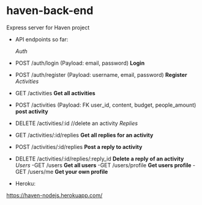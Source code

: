 # haven-back-end
Express server for Haven project


- API endpoints so far: 

  *Auth*
- POST /auth/login (Payload: email, password) **Login**
- POST /auth/register (Payload: username, email, password) **Register**
  *Activities*
- GET /activities **Get all activities**
- POST /activities (Payload: FK user_id, content, budget, people_amount) **post activity**
- DELETE /activities/:id    //delete an activity 
  *Replies*
- GET /activities/:id/replies    **Get all replies for an activity**
- POST /activities/:id/replies   **Post a reply to activity**
- DELETE /activities/:id/replies/:reply_id **Delete a reply of an activity**
  *Users*
  -GET /users **Get all users**
  -GET /users/profile **Get users profile**
  -GET /users/me **Get your own profile**
- Heroku:

https://haven-nodejs.herokuapp.com/
